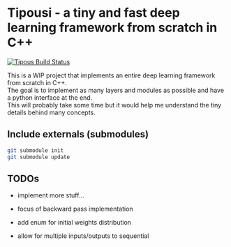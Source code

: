 # Tipousi - a tiny and fast deep learning framework from scratch in C++

[![Tipous Build Status](https://github.com/fm94/Tipousi/actions/workflows/cmake-multi-platform.yml/badge.svg?branch=master)](https://github.com/fm94/Tipousi/actions/workflows/cmake-multi-platform.yml)

This is a WIP project that implements an entire deep learning framework from scratch in C++.</br>
The goal is to implement as many layers and modules as possible and have a python interface at the end.</br>
This will probably take some time but it would help me understand the tiny details behind many concepts. 


## Include externals (submodules)
```bash
git submodule init
git submodule update
```

## TODOs
- implement more stuff...
- focus of backward pass implementation

- add enum for initial weights distribution
- allow for multiple inputs/outputs to sequential